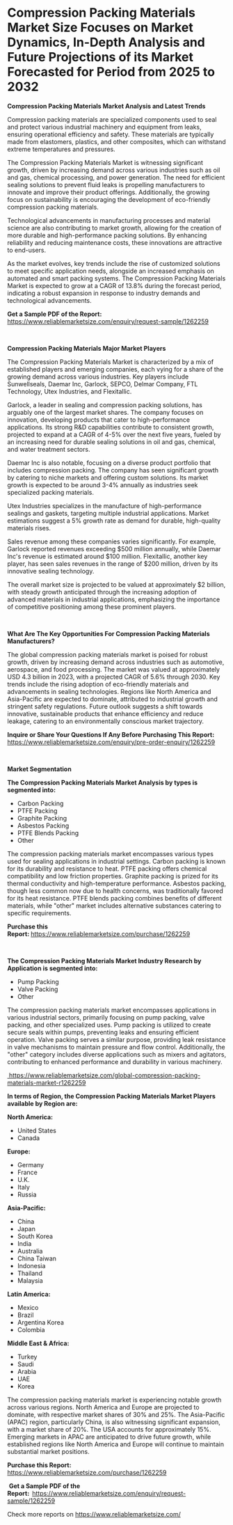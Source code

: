 <p><h1>Compression Packing Materials Market Size Focuses on Market Dynamics, In-Depth Analysis and Future Projections of its Market Forecasted for Period from 2025 to 2032</h1></p><p><strong>Compression Packing Materials Market Analysis and Latest Trends</strong></p>
<p><p>Compression packing materials are specialized components used to seal and protect various industrial machinery and equipment from leaks, ensuring operational efficiency and safety. These materials are typically made from elastomers, plastics, and other composites, which can withstand extreme temperatures and pressures.</p><p>The Compression Packing Materials Market is witnessing significant growth, driven by increasing demand across various industries such as oil and gas, chemical processing, and power generation. The need for efficient sealing solutions to prevent fluid leaks is propelling manufacturers to innovate and improve their product offerings. Additionally, the growing focus on sustainability is encouraging the development of eco-friendly compression packing materials.</p><p>Technological advancements in manufacturing processes and material science are also contributing to market growth, allowing for the creation of more durable and high-performance packing solutions. By enhancing reliability and reducing maintenance costs, these innovations are attractive to end-users.</p><p>As the market evolves, key trends include the rise of customized solutions to meet specific application needs, alongside an increased emphasis on automated and smart packing systems. The Compression Packing Materials Market is expected to grow at a CAGR of 13.8% during the forecast period, indicating a robust expansion in response to industry demands and technological advancements.</p></p>
<p><strong>Get a Sample PDF of the Report:&nbsp;</strong> <a href="https://www.reliablemarketsize.com/enquiry/request-sample/1262259?utm_campaign=1133&utm_medium=2&utm_source=Github&utm_content=ia&utm_term=02022025&utm_id=compression-packing-materials">https://www.reliablemarketsize.com/enquiry/request-sample/1262259</a></p>
<p>&nbsp;</p>
<p><strong>Compression Packing Materials Major Market Players</strong></p>
<p><p>The Compression Packing Materials Market is characterized by a mix of established players and emerging companies, each vying for a share of the growing demand across various industries. Key players include Sunwellseals, Daemar Inc, Garlock, SEPCO, Delmar Company, FTL Technology, Utex Industries, and Flexitallic.</p><p>Garlock, a leader in sealing and compression packing solutions, has arguably one of the largest market shares. The company focuses on innovation, developing products that cater to high-performance applications. Its strong R&D capabilities contribute to consistent growth, projected to expand at a CAGR of 4-5% over the next five years, fueled by an increasing need for durable sealing solutions in oil and gas, chemical, and water treatment sectors.</p><p>Daemar Inc is also notable, focusing on a diverse product portfolio that includes compression packing. The company has seen significant growth by catering to niche markets and offering custom solutions. Its market growth is expected to be around 3-4% annually as industries seek specialized packing materials.</p><p>Utex Industries specializes in the manufacture of high-performance sealings and gaskets, targeting multiple industrial applications. Market estimations suggest a 5% growth rate as demand for durable, high-quality materials rises.</p><p>Sales revenue among these companies varies significantly. For example, Garlock reported revenues exceeding $500 million annually, while Daemar Inc's revenue is estimated around $100 million. Flexitallic, another key player, has seen sales revenues in the range of $200 million, driven by its innovative sealing technology.</p><p>The overall market size is projected to be valued at approximately $2 billion, with steady growth anticipated through the increasing adoption of advanced materials in industrial applications, emphasizing the importance of competitive positioning among these prominent players.</p></p>
<p>&nbsp;</p>
<p><strong>What Are The Key Opportunities For Compression Packing Materials Manufacturers?</strong></p>
<p><p>The global compression packing materials market is poised for robust growth, driven by increasing demand across industries such as automotive, aerospace, and food processing. The market was valued at approximately USD 4.3 billion in 2023, with a projected CAGR of 5.6% through 2030. Key trends include the rising adoption of eco-friendly materials and advancements in sealing technologies. Regions like North America and Asia-Pacific are expected to dominate, attributed to industrial growth and stringent safety regulations. Future outlook suggests a shift towards innovative, sustainable products that enhance efficiency and reduce leakage, catering to an environmentally conscious market trajectory.</p></p>
<p><strong>Inquire or Share Your Questions If Any Before Purchasing This Report:</strong> <a href="https://www.reliablemarketsize.com/enquiry/pre-order-enquiry/1262259?utm_campaign=1133&utm_medium=2&utm_source=Github&utm_content=ia&utm_term=02022025&utm_id=compression-packing-materials">https://www.reliablemarketsize.com/enquiry/pre-order-enquiry/1262259</a></p>
<p>&nbsp;</p>
<p><strong>Market Segmentation</strong></p>
<p><strong>The Compression Packing Materials Market Analysis by types is segmented into:</strong></p>
<p><ul><li>Carbon Packing</li><li>PTFE Packing</li><li>Graphite Packing</li><li>Asbestos Packing</li><li>PTFE Blends Packing</li><li>Other</li></ul></p>
<p><p>The compression packing materials market encompasses various types used for sealing applications in industrial settings. Carbon packing is known for its durability and resistance to heat. PTFE packing offers chemical compatibility and low friction properties. Graphite packing is prized for its thermal conductivity and high-temperature performance. Asbestos packing, though less common now due to health concerns, was traditionally favored for its heat resistance. PTFE blends packing combines benefits of different materials, while "other" market includes alternative substances catering to specific requirements.</p></p>
<p><strong>Purchase this Report:&nbsp;</strong><a href="https://www.reliablemarketsize.com/purchase/1262259?utm_campaign=1133&utm_medium=2&utm_source=Github&utm_content=ia&utm_term=02022025&utm_id=compression-packing-materials">https://www.reliablemarketsize.com/purchase/1262259</a></p>
<p>&nbsp;</p>
<p><strong>The Compression Packing Materials Market Industry Research by Application is segmented into:</strong></p>
<p><ul><li>Pump Packing</li><li>Valve Packing</li><li>Other</li></ul></p>
<p><p>The compression packing materials market encompasses applications in various industrial sectors, primarily focusing on pump packing, valve packing, and other specialized uses. Pump packing is utilized to create secure seals within pumps, preventing leaks and ensuring efficient operation. Valve packing serves a similar purpose, providing leak resistance in valve mechanisms to maintain pressure and flow control. Additionally, the "other" category includes diverse applications such as mixers and agitators, contributing to enhanced performance and durability in various machinery.</p></p>
<p><a href="https://www.reliablemarketsize.com/global-compression-packing-materials-market-r1262259?utm_campaign=1133&utm_medium=2&utm_source=Github&utm_content=ia&utm_term=02022025&utm_id=compression-packing-materials">&nbsp;https://www.reliablemarketsize.com/global-compression-packing-materials-market-r1262259</a></p>
<p><strong>In terms of Region, the Compression Packing Materials Market Players available by Region are:</strong></p>
<p>
    <p> <strong> North America: </strong>
        <ul>
            <li>United States</li>
            <li>Canada</li>
        </ul>
        </p> 
    <p> <strong> Europe: </strong>
        <ul>
            <li>Germany</li>
            <li>France</li>
            <li>U.K.</li>
            <li>Italy</li>
            <li>Russia</li>
        </ul>
        </p> 
    <p> <strong> Asia-Pacific: </strong>
        <ul>
            <li>China</li>
            <li>Japan</li>
            <li>South Korea</li>
            <li>India</li>
            <li>Australia</li>
            <li>China Taiwan</li>
            <li>Indonesia</li>
            <li>Thailand</li>
            <li>Malaysia</li>
        </ul>
        </p> 
    <p> <strong> Latin America: </strong>
        <ul>
            <li>Mexico</li>
            <li>Brazil</li>
            <li>Argentina Korea</li>
            <li>Colombia</li>
        </ul>
        </p> 
    <p> <strong> Middle East & Africa: </strong>
        <ul>
            <li>Turkey</li>
            <li>Saudi</li>
            <li>Arabia</li>
            <li>UAE</li>
            <li>Korea</li>
        </ul>
    </p>
    </p>
<p><p>The compression packing materials market is experiencing notable growth across various regions. North America and Europe are projected to dominate, with respective market shares of 30% and 25%. The Asia-Pacific (APAC) region, particularly China, is also witnessing significant expansion, with a market share of 20%. The USA accounts for approximately 15%. Emerging markets in APAC are anticipated to drive future growth, while established regions like North America and Europe will continue to maintain substantial market positions.</p></p>
<p><strong>Purchase this Report: </strong><a href="https://www.reliablemarketsize.com/purchase/1262259?utm_campaign=1133&utm_medium=2&utm_source=Github&utm_content=ia&utm_term=02022025&utm_id=compression-packing-materials">https://www.reliablemarketsize.com/purchase/1262259</a></p>
<p>&nbsp;<strong>Get a Sample PDF of the Report:&nbsp;&nbsp;</strong><a href="https://www.reliablemarketsize.com/enquiry/request-sample/1262259?utm_campaign=1133&utm_medium=2&utm_source=Github&utm_content=ia&utm_term=02022025&utm_id=compression-packing-materials">https://www.reliablemarketsize.com/enquiry/request-sample/1262259</a></p>
<p><strong></strong></p>
<p>Check more reports on <a href="https://www.reliablemarketsize.com/?utm_campaign=1133&utm_medium=2&utm_source=Github&utm_content=ia&utm_term=02022025&utm_id=compression-packing-materials">https://www.reliablemarketsize.com/</a></p>